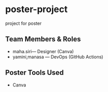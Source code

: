 # poster-project
project for poster
## Team Members & Roles
- maha.siri— Designer (Canva)
- yamini,manasa — DevOps (GitHub Actions)

## Poster Tools Used
- Canva
